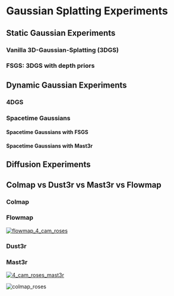 # Gaussian Splatting Experiments

## Static Gaussian Experiments

### Vanilla 3D-Gaussian-Splatting (3DGS)

### FSGS: 3DGS with depth priors

## Dynamic Gaussian Experiments

### 4DGS

### Spacetime Gaussians
#### Spacetime Gaussians with FSGS 
#### Spacetime Gaussians with Mast3r

## Diffusion Experiments

## Colmap vs Dust3r vs Mast3r vs Flowmap
### Colmap
### Flowmap
[![flowmap_4_cam_roses](https://github.com/user-attachments/assets/26284a83-fd93-4de3-b924-1396e8c7847d)](https://youtu.be/9_5DGcGhbrA)
### Dust3r
### Mast3r
[![4_cam_roses_mast3r](https://github.com/user-attachments/assets/08d840b5-696e-4b73-a9b7-cf7369d02fd8)](https://youtu.be/EXme5P8LEPc)

![colmap_roses](https://github.com/user-attachments/assets/16885afe-2090-49a1-833c-4ce6606339ab)

